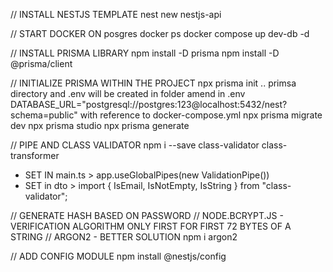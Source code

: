 // INSTALL NESTJS TEMPLATE
nest new nestjs-api

// START DOCKER ON posgres
docker ps
docker compose up dev-db -d

// INSTALL PRISMA LIBRARY
npm install -D prisma
npm install -D @prisma/client

// INITIALIZE PRISMA WITHIN THE PROJECT
npx prisma init
.. primsa directory and .env will be created in folder
amend in .env DATABASE_URL="postgresql://postgres:123@localhost:5432/nest?schema=public" 
        with reference to docker-compose.yml
npx prisma migrate dev
npx prisma studio
npx prisma generate

// PIPE AND CLASS VALIDATOR
npm i --save class-validator class-transformer
- SET IN main.ts >  app.useGlobalPipes(new ValidationPipe())
- SET in dto > import { IsEmail, IsNotEmpty, IsString } from "class-validator";

// GENERATE HASH BASED ON PASSWORD
// NODE.BCRYPT.JS - VERIFICATION ALGORITHM ONLY FIRST FOR FIRST 72 BYTES OF A STRING
// ARGON2 - BETTER SOLUTION
npm i argon2

// ADD CONFIG MODULE
npm install @nestjs/config

